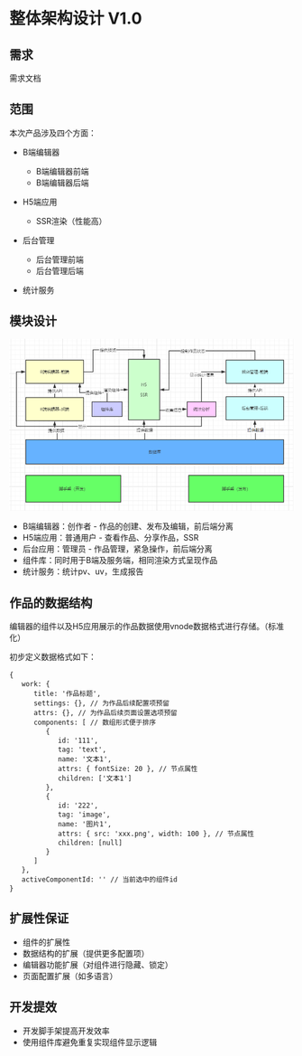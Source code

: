 # 整体架构设计 V1.0

## 需求

需求文档

## 范围

本次产品涉及四个方面：

- B端编辑器
   - B端编辑器前端
   - B端编辑器后端

- H5端应用
   - SSR渲染（性能高）

- 后台管理
   - 后台管理前端
   - 后台管理后端

- 统计服务

## 模块设计

![模块图](./images/01-模块图.png)

- B端编辑器：创作者 - 作品的创建、发布及编辑，前后端分离
- H5端应用：普通用户 - 查看作品、分享作品，SSR
- 后台应用：管理员 - 作品管理，紧急操作，前后端分离
- 组件库：同时用于B端及服务端，相同渲染方式呈现作品
- 统计服务：统计pv、uv，生成报告

## 作品的数据结构

编辑器的组件以及H5应用展示的作品数据使用vnode数据格式进行存储。（标准化）

初步定义数据格式如下：

```
{
   work: {
      title: '作品标题',
      settings: {}, // 为作品后续配置项预留
      attrs: {}, // 为作品后续页面设置选项预留
      components: [ // 数组形式便于排序
         {
            id: '111',
            tag: 'text',
            name: '文本1',
            attrs: { fontSize: 20 }, // 节点属性
            children: ['文本1']
         },
         {
            id: '222',
            tag: 'image',
            name: '图片1',
            attrs: { src: 'xxx.png', width: 100 }, // 节点属性
            children: [null]
         }
      ]
   },
   activeComponentId: '' // 当前选中的组件id
}
```

## 扩展性保证

- 组件的扩展性
- 数据结构的扩展（提供更多配置项）
- 编辑器功能扩展（对组件进行隐藏、锁定）
- 页面配置扩展（如多语言）

## 开发提效

- 开发脚手架提高开发效率
- 使用组件库避免重复实现组件显示逻辑
